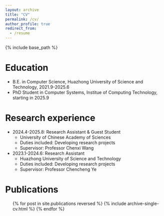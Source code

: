 ```yaml
---
layout: archive
title: "CV"
permalink: /cv/
author_profile: true
redirect_from:
  - /resume
---
```


{% include base_path %}

Education
======
* B.E. in Computer Science, Huazhong University of Science and Technology, 2021.9-2025.6
* PhD Student in Computer Systems, Institue of Computing Technology, starting in 2025.9 

Research experience
======
* 2024.4-2025.8: Research Assistant & Guest Student
  * University of Chinese Academy of Sciences
  * Duties included: Developing research projects
  * Supervisor: Professor Chenxi Wang
* 2023.1-2024.6: Research Assistant
  * Huazhong University of Science and Technology
  * Duties included: Developing research projects
  * Supervisor: Professor Chencheng Ye

<!-- Skills
======
* Skill 1
* Skill 2
  * Sub-skill 2.1
  * Sub-skill 2.2
  * Sub-skill 2.3
* Skill 3 -->

Publications
======
  <ul>{% for post in site.publications reversed %}
    {% include archive-single-cv.html %}
  {% endfor %}</ul>
